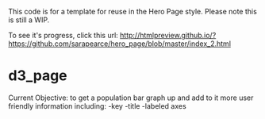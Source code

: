 This code is for a template for reuse in the Hero Page style. Please note this is still a WIP.

To see it's progress, click this url:
http://htmlpreview.github.io/?https://github.com/sarapearce/hero_page/blob/master/index_2.html
# d3_page


Current Objective: to get a population bar graph up and add to it more user friendly information including:
-key
-title
-labeled axes 